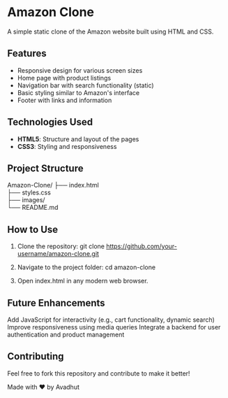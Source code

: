 # Amazon Clone

A simple static clone of the Amazon website built using HTML and CSS.

## Features
- Responsive design for various screen sizes
- Home page with product listings
- Navigation bar with search functionality (static)
- Basic styling similar to Amazon's interface
- Footer with links and information

## Technologies Used
- **HTML5**: Structure and layout of the pages
- **CSS3**: Styling and responsiveness

## Project Structure

Amazon-Clone/
├── index.html        
├── styles.css         
├── images/           
└── README.md         


## How to Use
1. Clone the repository:
   git clone https://github.com/your-username/amazon-clone.git

2. Navigate to the project folder:
    cd amazon-clone

3. Open index.html in any modern web browser.

## Future Enhancements

Add JavaScript for interactivity (e.g., cart functionality, dynamic search)
Improve responsiveness using media queries
Integrate a backend for user authentication and product management

## Contributing

Feel free to fork this repository and contribute to make it better!

Made with ❤️ by Avadhut